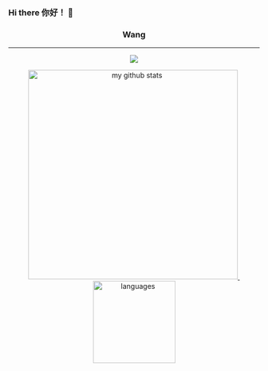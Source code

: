 ### Hi there 你好！ 👋

<!--
**Wanghaoran86/Wanghaoran86** is a ✨ _special_ ✨ repository because its `README.md` (this file) appears on your GitHub profile.

Here are some ideas to get you started:

- 🔭 I’m currently working on ...
- 🌱 I’m currently learning ...
- 👯 I’m looking to collaborate on ...
- 🤔 I’m looking for help with ...
- 💬 Ask me about ...
- 📫 How to reach me: ...
- 😄 Pronouns: ...
- ⚡ Fun fact: ...
-->
<h3 align="center">Wang</h3>

---

<!--
<p align="center">
    <img src="https://github-profile-trophy.vercel.app/?username=Wanghaoran86"/>
</p>
-->

<a href="#">
    <p align="center">
        <img src="https://github-profile-trophy.vercel.app/?username=Wanghaoran86&column=7&theme=onedark"/>
    </p>
</a>

<a align="center" href="#">
    <p align="center">
    <img src="https://github-readme-stats.vercel.app/api?username=Wanghaoran86&show_icons=true&theme=tokyonight" alt="my github stats" width="420"/>&nbsp;<img src="https://github-readme-stats.vercel.app/api/top-langs/?username=Wanghaoran86&layout=compact&theme=tokyonight" alt="languages" height="165">
    </p>
</a>

